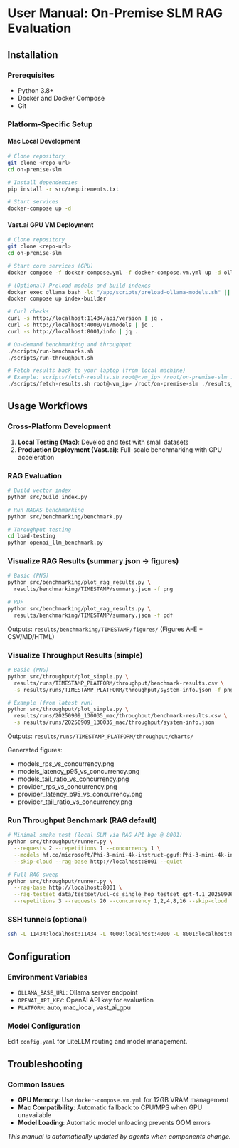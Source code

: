 # User Manual: On-Premise SLM RAG Evaluation

## Installation

### Prerequisites
- Python 3.8+
- Docker and Docker Compose
- Git

### Platform-Specific Setup

#### Mac Local Development
```bash
# Clone repository
git clone <repo-url>
cd on-premise-slm

# Install dependencies
pip install -r src/requirements.txt

# Start services
docker-compose up -d
```

#### Vast.ai GPU VM Deployment
```bash
# Clone repository
git clone <repo-url>
cd on-premise-slm

# Start core services (GPU)
docker compose -f docker-compose.yml -f docker-compose.vm.yml up -d ollama litellm rag-api-bge rag-api-qwen3 rag-api-e5

# (Optional) Preload models and build indexes
docker exec ollama bash -lc "/app/scripts/preload-ollama-models.sh" || ./scripts/preload-ollama-models.sh
docker compose up index-builder

# Curl checks
curl -s http://localhost:11434/api/version | jq .
curl -s http://localhost:4000/v1/models | jq .
curl -s http://localhost:8001/info | jq .

# On-demand benchmarking and throughput
./scripts/run-benchmarks.sh
./scripts/run-throughput.sh

# Fetch results back to your laptop (from local machine)
# Example: scripts/fetch-results.sh root@<vm_ip> /root/on-premise-slm ./results_remote <ssh_port>
./scripts/fetch-results.sh root@<vm_ip> /root/on-premise-slm ./results_remote 22
```

## Usage Workflows

### Cross-Platform Development
1. **Local Testing (Mac)**: Develop and test with small datasets
2. **Production Deployment (Vast.ai)**: Full-scale benchmarking with GPU acceleration

### RAG Evaluation
```bash
# Build vector index
python src/build_index.py

# Run RAGAS benchmarking
python src/benchmarking/benchmark.py

# Throughput testing
cd load-testing
python openai_llm_benchmark.py
```

### Visualize RAG Results (summary.json → figures)
```bash
# Basic (PNG)
python src/benchmarking/plot_rag_results.py \
  results/benchmarking/TIMESTAMP/summary.json -f png

# PDF
python src/benchmarking/plot_rag_results.py \
  results/benchmarking/TIMESTAMP/summary.json -f pdf
```
Outputs: `results/benchmarking/TIMESTAMP/figures/` (Figures A–E + CSV/MD/HTML)

### Visualize Throughput Results (simple)
```bash
# Basic (PNG)
python src/throughput/plot_simple.py \
  results/runs/TIMESTAMP_PLATFORM/throughput/benchmark-results.csv \
  -s results/runs/TIMESTAMP_PLATFORM/throughput/system-info.json -f png

# Example (from latest run)
python src/throughput/plot_simple.py \
  results/runs/20250909_130035_mac/throughput/benchmark-results.csv \
  -s results/runs/20250909_130035_mac/throughput/system-info.json
```
Outputs: `results/runs/TIMESTAMP_PLATFORM/throughput/charts/`

Generated figures:
- models_rps_vs_concurrency.png
- models_latency_p95_vs_concurrency.png
- models_tail_ratio_vs_concurrency.png
- provider_rps_vs_concurrency.png
- provider_latency_p95_vs_concurrency.png
- provider_tail_ratio_vs_concurrency.png

### Run Throughput Benchmark (RAG default)
```bash
# Minimal smoke test (local SLM via RAG API bge @ 8001)
python src/throughput/runner.py \
  --requests 2 --repetitions 1 --concurrency 1 \
  --models hf.co/microsoft/Phi-3-mini-4k-instruct-gguf:Phi-3-mini-4k-instruct-q4.gguf \
  --skip-cloud --rag-base http://localhost:8001 --quiet

# Full RAG sweep
python src/throughput/runner.py \
  --rag-base http://localhost:8001 \
  --rag-testset data/testset/ucl-cs_single_hop_testset_gpt-4.1_20250906_111904.json \
  --repetitions 3 --requests 20 --concurrency 1,2,4,8,16 --skip-cloud
```

### SSH tunnels (optional)
```bash
ssh -L 11434:localhost:11434 -L 4000:localhost:4000 -L 8001:localhost:8001 -L 3000:localhost:3000 <user>@<vm_ip>
```

## Configuration

### Environment Variables
- `OLLAMA_BASE_URL`: Ollama server endpoint
- `OPENAI_API_KEY`: OpenAI API key for evaluation
- `PLATFORM`: auto, mac_local, vast_ai_gpu

### Model Configuration
Edit `config.yaml` for LiteLLM routing and model management.

## Troubleshooting

### Common Issues
- **GPU Memory**: Use `docker-compose.vm.yml` for 12GB VRAM management
- **Mac Compatibility**: Automatic fallback to CPU/MPS when GPU unavailable
- **Model Loading**: Automatic model unloading prevents OOM errors

*This manual is automatically updated by agents when components change.*
